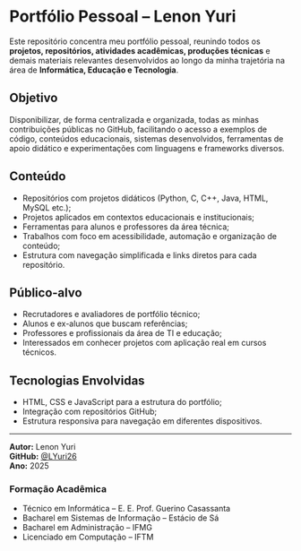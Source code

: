 # Portfólio Pessoal – Lenon Yuri

Este repositório concentra meu portfólio pessoal, reunindo todos os **projetos, repositórios, atividades acadêmicas, produções técnicas** e demais materiais relevantes desenvolvidos ao longo da minha trajetória na área de **Informática, Educação e Tecnologia**.

## Objetivo

Disponibilizar, de forma centralizada e organizada, todas as minhas contribuições públicas no GitHub, facilitando o acesso a exemplos de código, conteúdos educacionais, sistemas desenvolvidos, ferramentas de apoio didático e experimentações com linguagens e frameworks diversos.

## Conteúdo

- Repositórios com projetos didáticos (Python, C, C++, Java, HTML, MySQL etc.);
- Projetos aplicados em contextos educacionais e institucionais;
- Ferramentas para alunos e professores da área técnica;
- Trabalhos com foco em acessibilidade, automação e organização de conteúdo;
- Estrutura com navegação simplificada e links diretos para cada repositório.

## Público-alvo

- Recrutadores e avaliadores de portfólio técnico;
- Alunos e ex-alunos que buscam referências;
- Professores e profissionais da área de TI e educação;
- Interessados em conhecer projetos com aplicação real em cursos técnicos.

## Tecnologias Envolvidas

- HTML, CSS e JavaScript para a estrutura do portfólio;
- Integração com repositórios GitHub;
- Estrutura responsiva para navegação em diferentes dispositivos.

---

**Autor:** Lenon Yuri  
**GitHub:** [@LYuri26](https://github.com/LYuri26)  
**Ano:** 2025  

### Formação Acadêmica

- Técnico em Informática – E. E. Prof. Guerino Casassanta  
- Bacharel em Sistemas de Informação – Estácio de Sá  
- Bacharel em Administração – IFMG  
- Licenciado em Computação – IFTM
